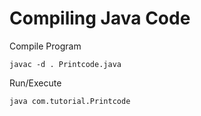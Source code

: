 # Compiling Java Code
Compile Program
```
javac -d . Printcode.java 
```

Run/Execute
```
java com.tutorial.Printcode 
```
